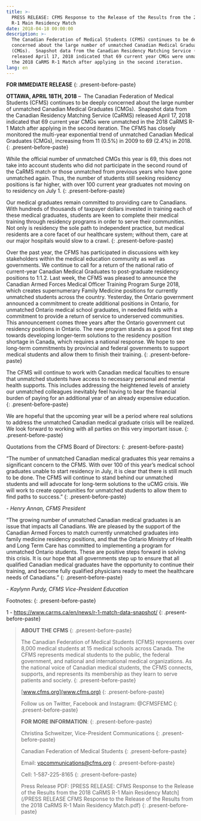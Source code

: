 ```yaml
---
title: >-
  PRESS RELEASE: CFMS Response to the Release of the Results from the 2018 CaRMS
  R-1 Main Residency Match
date: 2018-04-18 00:00:00
description: >-
  The Canadian Federation of Medical Students (CFMS) continues to be deeply
  concerned about the large number of unmatched Canadian Medical Graduates
  (CMGs).  Snapshot data from the Canadian Residency Matching Service (CaRMS)
  released April 17, 2018 indicated that 69 current year CMGs were unmatched in
  the 2018 CaRMS R-1 Match after applying in the second iteration.
lang: en
---
```


**FOR IMMEDIATE RELEASE**
{: .present-before-paste}

**OTTAWA, APRIL 18TH, 2018** – &nbsp;The Canadian Federation of Medical Students (CFMS) continues to be deeply concerned about the large number of unmatched Canadian Medical Graduates (CMGs). &nbsp;Snapshot data from the Canadian Residency Matching Service (CaRMS) released April 17, 2018 indicated that 69 current year CMGs were unmatched in the 2018 CaRMS R-1 Match after applying in the second iteration. The CFMS has closely monitored the multi-year exponential trend of unmatched Canadian Medical Graduates (CMGs), increasing from 11 (0.5%) in 2009 to 69 (2.4%) in 2018.
{: .present-before-paste}

While the official number of unmatched CMGs this year is 69, this does not take into account students who did not participate in the second round of the CaRMS match or those unmatched from previous years who have gone unmatched again. Thus, the number of students still seeking residency positions is far higher, with over 100 current year graduates not moving on to residency on July 1.
{: .present-before-paste}

Our medical graduates remain committed to providing care to Canadians. With hundreds of thousands of taxpayer dollars invested in training each of these medical graduates, students are keen to complete their medical training through residency programs in order to serve their communities. Not only is residency the sole path to independent practice, but medical residents are a core facet of our healthcare system; without them, care at our major hospitals would slow to a crawl.
{: .present-before-paste}

Over the past year, the CFMS has participated in discussions with key stakeholders within the medical education community as well as governments. We continue to call for a return of the national ratio of current-year Canadian Medical Graduates to post-graduate residency positions to 1:1.2. Last week, the CFMS was pleased to announce the Canadian Armed Forces Medical Officer Training Program Surge 2018, which creates supernumerary Family Medicine positions for currently unmatched students across the country. Yesterday, the Ontario government announced a commitment to create additional positions in Ontario, for unmatched Ontario medical school graduates, in needed fields with a commitment to provide a return of service to underserved communities. This announcement comes three years after the Ontario government cut residency positions in Ontario. The new program stands as a good first step towards developing longer-term solutions to the residency position shortage in Canada, which requires a national response. We hope to see long-term commitments by provincial and federal governments to support medical students and allow them to finish their training.
{: .present-before-paste}

The CFMS will continue to work with Canadian medical faculties to ensure that unmatched students have access to necessary personal and mental health supports. This includes addressing the heightened levels of anxiety our unmatched colleagues inevitably feel having to bear the financial burden of paying for an additional year of an already expensive education.
{: .present-before-paste}

We are hopeful that the upcoming year will be a period where real solutions to address the unmatched Canadian medical graduate crisis will be realized. We look forward to working with all parties on this very important issue.
{: .present-before-paste}

Quotations from the CFMS Board of Directors:
{: .present-before-paste}

“The number of unmatched Canadian medical graduates this year remains a significant concern to the CFMS. With over 100 of this year’s medical school graduates unable to start residency in July, it is clear that there is still much to be done. The CFMS will continue to stand behind our unmatched students and will advocate for long-term solutions to the uCMG crisis. We will work to create opportunities for unmatched students to allow them to find paths to success.”
{: .present-before-paste}

*- Henry Annan, CFMS President*

“The growing number of unmatched Canadian medical graduates is an issue that impacts all Canadians. We are pleased by the support of the Canadian Armed Forces to match currently unmatched graduates into family medicine residency positions, and that the Ontario Ministry of Health and Long Term Care has committed to implementing a program for unmatched Ontario students. These are positive steps forward in solving this crisis. It is our hope that all governments step up to ensure that all qualified Canadian medical graduates have the opportunity to continue their training, and become fully qualified physicians ready to meet the healthcare needs of Canadians.”
{: .present-before-paste}

*- Kaylynn Purdy, CFMS Vice-President Education*

Footnotes:
{: .present-before-paste}

1 - https://www.carms.ca/en/news/r-1-match-data-snapshot/
{: .present-before-paste}

> **ABOUT THE CFMS**
> {: .present-before-paste}
>
> The Canadian Federation of Medical Students (CFMS) represents over 8,000 medical students at 15 medical schools across Canada. The CFMS represents medical students to the public, the federal government, and national and international medical organizations. As the national voice of Canadian medical students, the CFMS connects, supports, and represents its membership as they learn to serve patients and society.
> {: .present-before-paste}
>
> [www.cfms.org](www.cfms.org)
> {: .present-before-paste}
>
> Follow us on Twitter, Facebook and Instagram: @CFMSFEMC
> {: .present-before-paste}
>
> **FOR MORE INFORMATION**:
> {: .present-before-paste}
>
> Christina Schweitzer, Vice-President Communications
> {: .present-before-paste}
>
> Canadian Federation of Medical Students
> {: .present-before-paste}
>
> Email: [vpcommunications@cfms.org](javascript:void(location.href='mailto:'+String.fromCharCode(118,112,99,111,109,109,117,110,105,99,97,116,105,111,110,115,64,99,102,109,115,46,111,114,103)))
> {: .present-before-paste}
>
> Cell: 1-587-225-8165
> {: .present-before-paste}
>
> Press Release PDF: [PRESS RELEASE: CFMS Response to the Release of the Results from the 2018 CaRMS R-1 Main Residency Match](/PRESS RELEASE CFMS Response to the Release of the Results from the 2018 CaRMS R-1 Main Residency Match.pdf)
> {: .present-before-paste}
